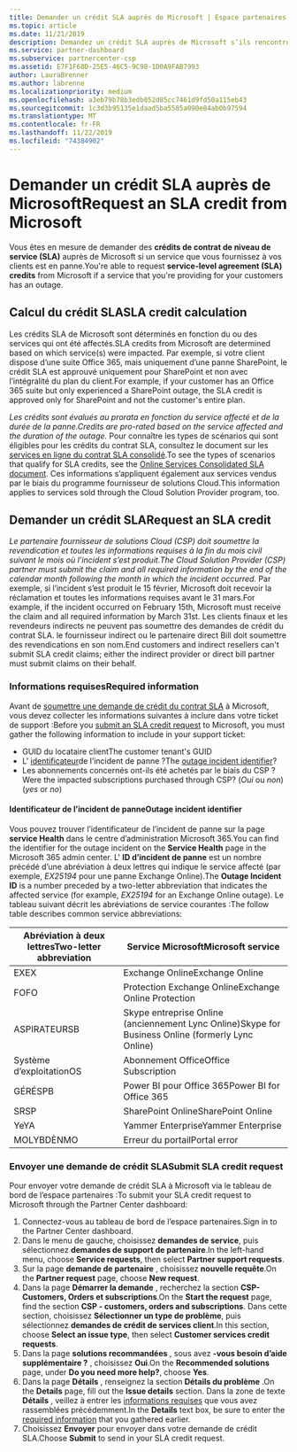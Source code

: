 ```yaml
---
title: Demander un crédit SLA auprès de Microsoft | Espace partenaires
ms.topic: article
ms.date: 11/21/2019
description: Demandez un crédit SLA auprès de Microsoft s’ils rencontrent une panne de service.
ms.service: partner-dashboard
ms.subservice: partnercenter-csp
ms.assetid: E7F1F68D-25E5-46C5-9C98-1D0A9FAB7993
author: LauraBrenner
ms.author: labrenne
ms.localizationpriority: medium
ms.openlocfilehash: a3eb79b78b3edb052d85cc7461d9fd50a115eb43
ms.sourcegitcommit: 1c3d3b95135e1daad5ba5585a090e84ab0b97594
ms.translationtype: MT
ms.contentlocale: fr-FR
ms.lasthandoff: 11/22/2019
ms.locfileid: "74384902"
---
```

# <a name="request-an-sla-credit-from-microsoft"></a><span data-ttu-id="05317-103">Demander un crédit SLA auprès de Microsoft</span><span class="sxs-lookup"><span data-stu-id="05317-103">Request an SLA credit from Microsoft</span></span> 

<span data-ttu-id="05317-104">Vous êtes en mesure de demander des **crédits de contrat de niveau de service (SLA)** auprès de Microsoft si un service que vous fournissez à vos clients est en panne.</span><span class="sxs-lookup"><span data-stu-id="05317-104">You're able to request **service-level agreement (SLA) credits** from Microsoft if a service that you're providing for your customers has an outage.</span></span>

## <a name="sla-credit-calculation"></a><span data-ttu-id="05317-105">Calcul du crédit SLA</span><span class="sxs-lookup"><span data-stu-id="05317-105">SLA credit calculation</span></span>

<span data-ttu-id="05317-106">Les crédits SLA de Microsoft sont déterminés en fonction du ou des services qui ont été affectés.</span><span class="sxs-lookup"><span data-stu-id="05317-106">SLA credits from Microsoft are determined based on which service(s) were impacted.</span></span> <span data-ttu-id="05317-107">Par exemple, si votre client dispose d’une suite Office 365, mais uniquement d’une panne SharePoint, le crédit SLA est approuvé uniquement pour SharePoint et non avec l’intégralité du plan du client.</span><span class="sxs-lookup"><span data-stu-id="05317-107">For example, if your customer has an Office 365 suite but only experienced a SharePoint outage, the SLA credit is approved only for SharePoint and not the customer's entire plan.</span></span>

<span data-ttu-id="05317-108">*Les crédits sont évalués au prorata en fonction du service affecté et de la durée de la panne.*</span><span class="sxs-lookup"><span data-stu-id="05317-108">*Credits are pro-rated based on the service affected and the duration of the outage.*</span></span> <span data-ttu-id="05317-109">Pour connaître les types de scénarios qui sont éligibles pour les crédits du contrat SLA, consultez le document sur les [services en ligne du contrat SLA consolidé](http://www.microsoftvolumelicensing.com/DocumentSearch.aspx?Mode=3&DocumentTypeId=37).</span><span class="sxs-lookup"><span data-stu-id="05317-109">To see the types of scenarios that qualify for SLA credits, see the [Online Services Consolidated SLA document](http://www.microsoftvolumelicensing.com/DocumentSearch.aspx?Mode=3&DocumentTypeId=37).</span></span> <span data-ttu-id="05317-110">Ces informations s’appliquent également aux services vendus par le biais du programme fournisseur de solutions Cloud.</span><span class="sxs-lookup"><span data-stu-id="05317-110">This information applies to services sold through the Cloud Solution Provider program, too.</span></span>

## <a name="request-an-sla-credit"></a><span data-ttu-id="05317-111">Demander un crédit SLA</span><span class="sxs-lookup"><span data-stu-id="05317-111">Request an SLA credit</span></span>

<span data-ttu-id="05317-112">*Le partenaire fournisseur de solutions Cloud (CSP) doit soumettre la revendication et toutes les informations requises à la fin du mois civil suivant le mois où l’incident s’est produit.*</span><span class="sxs-lookup"><span data-stu-id="05317-112">*The Cloud Solution Provider (CSP) partner must submit the claim and all required information by the end of the calendar month following the month in which the incident occurred.*</span></span> <span data-ttu-id="05317-113">Par exemple, si l’incident s’est produit le 15 février, Microsoft doit recevoir la réclamation et toutes les informations requises avant le 31 mars.</span><span class="sxs-lookup"><span data-stu-id="05317-113">For example, if the incident occurred on February 15th, Microsoft must receive the claim and all required information by March 31st.</span></span> <span data-ttu-id="05317-114">Les clients finaux et les revendeurs indirects ne peuvent pas soumettre des demandes de crédit du contrat SLA. le fournisseur indirect ou le partenaire direct Bill doit soumettre des revendications en son nom.</span><span class="sxs-lookup"><span data-stu-id="05317-114">End customers and indirect resellers can't submit SLA credit claims; either the indirect provider or direct bill partner must submit claims on their behalf.</span></span>

### <a name="required-information"></a><span data-ttu-id="05317-115">Informations requises</span><span class="sxs-lookup"><span data-stu-id="05317-115">Required information</span></span>

<span data-ttu-id="05317-116">Avant de [soumettre une demande de crédit du contrat SLA](#submit-sla-credit-request) à Microsoft, vous devez collecter les informations suivantes à inclure dans votre ticket de support :</span><span class="sxs-lookup"><span data-stu-id="05317-116">Before you [submit an SLA credit request](#submit-sla-credit-request) to Microsoft, you must gather the following information to include in your support ticket:</span></span>

- <span data-ttu-id="05317-117">GUID du locataire client</span><span class="sxs-lookup"><span data-stu-id="05317-117">The customer tenant's GUID</span></span>
- <span data-ttu-id="05317-118">L' [identificateur](#outage-incident-identifier)de l’incident de panne ?</span><span class="sxs-lookup"><span data-stu-id="05317-118">The [outage incident identifier](#outage-incident-identifier)?</span></span>
- <span data-ttu-id="05317-119">Les abonnements concernés ont-ils été achetés par le biais du CSP ?</span><span class="sxs-lookup"><span data-stu-id="05317-119">Were the impacted subscriptions purchased through CSP?</span></span> <span data-ttu-id="05317-120">(*Oui* ou *non*)</span><span class="sxs-lookup"><span data-stu-id="05317-120">(*yes* or *no*)</span></span>

#### <a name="outage-incident-identifier"></a><span data-ttu-id="05317-121">Identificateur de l’incident de panne</span><span class="sxs-lookup"><span data-stu-id="05317-121">Outage incident identifier</span></span>

<span data-ttu-id="05317-122">Vous pouvez trouver l’identificateur de l’incident de panne sur la page **service Health** dans le centre d’administration Microsoft 365.</span><span class="sxs-lookup"><span data-stu-id="05317-122">You can find the identifier for the outage incident on the **Service Health** page in the Microsoft 365 admin center.</span></span> <span data-ttu-id="05317-123">L' **ID d’incident de panne** est un nombre précédé d’une abréviation à deux lettres qui indique le service affecté (par exemple, *EX25194* pour une panne Exchange Online).</span><span class="sxs-lookup"><span data-stu-id="05317-123">The **Outage Incident ID** is a number preceded by a two-letter abbreviation that indicates the affected service (for example, *EX25194* for an Exchange Online outage).</span></span> <span data-ttu-id="05317-124">Le tableau suivant décrit les abréviations de service courantes :</span><span class="sxs-lookup"><span data-stu-id="05317-124">The follow table describes common service abbreviations:</span></span>

| <span data-ttu-id="05317-125">Abréviation à deux lettres</span><span class="sxs-lookup"><span data-stu-id="05317-125">Two-letter abbreviation</span></span> | <span data-ttu-id="05317-126">Service Microsoft</span><span class="sxs-lookup"><span data-stu-id="05317-126">Microsoft service</span></span> |
| ----------------------- | ----------------- |
| <span data-ttu-id="05317-127">EX</span><span class="sxs-lookup"><span data-stu-id="05317-127">EX</span></span> | <span data-ttu-id="05317-128">Exchange Online</span><span class="sxs-lookup"><span data-stu-id="05317-128">Exchange Online</span></span> |
| <span data-ttu-id="05317-129">FO</span><span class="sxs-lookup"><span data-stu-id="05317-129">FO</span></span> | <span data-ttu-id="05317-130">Protection Exchange Online</span><span class="sxs-lookup"><span data-stu-id="05317-130">Exchange Online Protection</span></span> |
| <span data-ttu-id="05317-131">ASPIRATEUR</span><span class="sxs-lookup"><span data-stu-id="05317-131">SB</span></span> | <span data-ttu-id="05317-132">Skype entreprise Online (anciennement Lync Online)</span><span class="sxs-lookup"><span data-stu-id="05317-132">Skype for Business Online (formerly Lync Online)</span></span> |
| <span data-ttu-id="05317-133">Système d’exploitation</span><span class="sxs-lookup"><span data-stu-id="05317-133">OS</span></span> | <span data-ttu-id="05317-134">Abonnement Office</span><span class="sxs-lookup"><span data-stu-id="05317-134">Office Subscription</span></span> |
| <span data-ttu-id="05317-135">GÉRÉS</span><span class="sxs-lookup"><span data-stu-id="05317-135">PB</span></span> | <span data-ttu-id="05317-136">Power BI pour Office 365</span><span class="sxs-lookup"><span data-stu-id="05317-136">Power BI for Office 365</span></span> |
| <span data-ttu-id="05317-137">SR</span><span class="sxs-lookup"><span data-stu-id="05317-137">SP</span></span> | <span data-ttu-id="05317-138">SharePoint Online</span><span class="sxs-lookup"><span data-stu-id="05317-138">SharePoint Online</span></span> |
| <span data-ttu-id="05317-139">Ye</span><span class="sxs-lookup"><span data-stu-id="05317-139">YA</span></span> | <span data-ttu-id="05317-140">Yammer Enterprise</span><span class="sxs-lookup"><span data-stu-id="05317-140">Yammer Enterprise</span></span> |
| <span data-ttu-id="05317-141">MOLYBDÈN</span><span class="sxs-lookup"><span data-stu-id="05317-141">MO</span></span> | <span data-ttu-id="05317-142">Erreur du portail</span><span class="sxs-lookup"><span data-stu-id="05317-142">Portal error</span></span> |

### <a name="submit-sla-credit-request"></a><span data-ttu-id="05317-143">Envoyer une demande de crédit SLA</span><span class="sxs-lookup"><span data-stu-id="05317-143">Submit SLA credit request</span></span>

<span data-ttu-id="05317-144">Pour envoyer votre demande de crédit SLA à Microsoft via le tableau de bord de l’espace partenaires :</span><span class="sxs-lookup"><span data-stu-id="05317-144">To submit your SLA credit request to Microsoft through the Partner Center dashboard:</span></span>

1. <span data-ttu-id="05317-145">Connectez-vous au tableau de bord de l’espace partenaires.</span><span class="sxs-lookup"><span data-stu-id="05317-145">Sign in to the Partner Center dashboard.</span></span>
2. <span data-ttu-id="05317-146">Dans le menu de gauche, choisissez **demandes de service**, puis sélectionnez **demandes de support de partenaire**.</span><span class="sxs-lookup"><span data-stu-id="05317-146">In the left-hand menu, choose **Service requests**, then select **Partner support requests**.</span></span>
3. <span data-ttu-id="05317-147">Sur la page **demande de partenaire** , choisissez **nouvelle requête**.</span><span class="sxs-lookup"><span data-stu-id="05317-147">On the **Partner request** page, choose **New request**.</span></span>
4. <span data-ttu-id="05317-148">Dans la page **Démarrer la demande** , recherchez la section **CSP-Customers, Orders et subscriptions**.</span><span class="sxs-lookup"><span data-stu-id="05317-148">On the **Start the request** page, find the section **CSP - customers, orders and subscriptions**.</span></span> <span data-ttu-id="05317-149">Dans cette section, choisissez **Sélectionner un type de problème**, puis sélectionnez **demandes de crédit de services client**.</span><span class="sxs-lookup"><span data-stu-id="05317-149">In this section, choose **Select an issue type**, then select **Customer services credit requests**.</span></span>
5. <span data-ttu-id="05317-150">Dans la page **solutions recommandées** , sous avez **-vous besoin d’aide supplémentaire ?** , choisissez **Oui**.</span><span class="sxs-lookup"><span data-stu-id="05317-150">On the **Recommended solutions** page, under **Do you need more help?**, choose **Yes**.</span></span>
6. <span data-ttu-id="05317-151">Dans la page **Détails** , renseignez la section **Détails du problème** .</span><span class="sxs-lookup"><span data-stu-id="05317-151">On the **Details** page, fill out the **Issue details** section.</span></span> <span data-ttu-id="05317-152">Dans la zone de texte **Détails** , veillez à entrer les [informations requises](#required-information) que vous avez rassemblées précédemment.</span><span class="sxs-lookup"><span data-stu-id="05317-152">In the **Details** text box, be sure to enter the [required information](#required-information) that you gathered earlier.</span></span>
7. <span data-ttu-id="05317-153">Choisissez **Envoyer** pour envoyer dans votre demande de crédit SLA.</span><span class="sxs-lookup"><span data-stu-id="05317-153">Choose **Submit** to send in your SLA credit request.</span></span>
